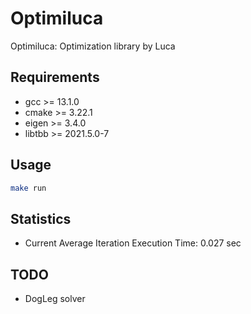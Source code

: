 # Optimiluca
Optimiluca: Optimization library by Luca

## Requirements
 - gcc >= 13.1.0
 - cmake >= 3.22.1
 - eigen >= 3.4.0
 - libtbb >= 2021.5.0-7

## Usage
```bash
make run
```

## Statistics
 - Current Average Iteration Execution Time: 0.027 sec

## TODO
 - DogLeg solver
